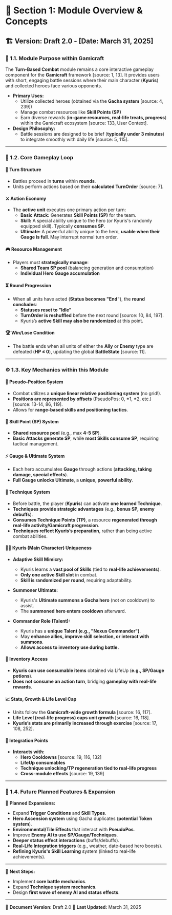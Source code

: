 # 📜 Section 1: Module Overview & Concepts

## 🏗️ Version: Draft 2.0 - [Date: March 31, 2025]

### 🎯 1.1. Module Purpose within Gamicraft
The **Turn-Based Combat** module remains a core interactive gameplay component for the **Gamicraft** framework [source: 1, 13]. It provides users with short, engaging battle sessions where their main character (**Kyuris**) and collected heroes face various opponents. 

- **Primary Uses:**
  - Utilize collected heroes (obtained via the **Gacha system** [source: 4, 239])
  - Manage combat resources like **Skill Points (SP)**
  - Earn diverse rewards (**in-game resources, real-life treats, progress**) within the Gamicraft ecosystem [source: 133, User Context].
- **Design Philosophy:**
  - Battle sessions are designed to be brief (**typically under 3 minutes**) to integrate smoothly with daily life [source: 5, 115].

---

### 🔁 1.2. Core Gameplay Loop

#### 🔄 Turn Structure
- Battles proceed in **turns** within **rounds**.
- Units perform actions based on their **calculated TurnOrder** [source: 7].

#### ⚔️ Action Economy
- The **active unit** executes one primary action per turn:
  - **Basic Attack:** Generates **Skill Points (SP)** for the team.
  - **Skill:** A special ability unique to the hero (or Kyuris's randomly equipped skill). Typically **consumes SP**.
  - **Ultimate:** A powerful ability unique to the hero, **usable when their Gauge is full**. May interrupt normal turn order.

#### 🎮 Resource Management
- Players must **strategically manage**:
  - **Shared Team SP pool** (balancing generation and consumption)
  - **Individual Hero Gauge accumulation**

#### ⏳ Round Progression
- When all units have acted (**Status becomes "End"**), the **round concludes**:
  - **Statuses reset to "Idle"**
  - **TurnOrder is reshuffled** before the next round [source: 10, 84, 197].
  - Kyuris’s **active Skill may also be randomized** at this point.

#### 🏆 Win/Lose Condition
- The battle ends when all units of either the **Ally** or **Enemy** type are defeated (**HP ≤ 0**), updating the global **BattleState** [source: 11].

---

### ⚙️ 1.3. Key Mechanics within this Module

#### 📍 Pseudo-Position System
- Combat utilizes a **unique linear relative positioning system** (no grid!).
- **Positions are represented by offsets** (PseudoPos: 0, ±1, ±2, etc.) [source: 13-14, 86, 119].
- Allows for **range-based skills and positioning tactics**.

#### 🔷 Skill Point (SP) System
- **Shared resource pool** (e.g., max **4-5 SP**).
- **Basic Attacks generate SP**, while **most Skills consume SP**, requiring tactical management.

#### ⚡ Gauge & Ultimate System
- Each hero accumulates **Gauge** through actions (**attacking, taking damage, special effects**).
- **Full Gauge unlocks Ultimate**, a **unique, powerful ability**.

#### 🧠 Technique System
- Before battle, the player (**Kyuris**) can activate **one learned Technique**.
- **Techniques provide strategic advantages** (e.g., **bonus SP, enemy debuffs**).
- **Consumes Technique Points (TP)**, a resource **regenerated through real-life activity/Gamicraft progression**.
- **Techniques reflect Kyuris’s preparation**, rather than being active combat abilities.

#### 🦸‍♂️ Kyuris (Main Character) Uniqueness
- **Adaptive Skill Mimicry:**
  - Kyuris learns a **vast pool of Skills** (tied to **real-life achievements**).
  - **Only one active Skill slot** in combat.
  - **Skill is randomized per round**, requiring adaptability.

- **Summoner Ultimate:**
  - Kyuris's **Ultimate summons a Gacha hero** (not on cooldown) to assist.
  - The **summoned hero enters cooldown** afterward.

- **Commander Role (Talent):**
  - Kyuris has a **unique Talent (e.g., "Nexus Commander")**.
  - May **enhance allies, improve skill selection, or interact with summons**.
  - **Allows access to inventory use during battle.**

#### 🎒 Inventory Access
- **Kyuris can use consumable items** obtained via LifeUp (**e.g., SP/Gauge potions**).
- **Does not consume an action turn**, bridging **gameplay with real-life rewards**.

#### 📈 Stats, Growth & Life Level Cap
- Units follow the **Gamicraft-wide growth formula** [source: 16, 117].
- **Life Level (real-life progress) caps unit growth** [source: 16, 118].
- **Kyuris’s stats are primarily increased through exercise** [source: 17, 108, 252].

#### 🔗 Integration Points
- **Interacts with:**
  - **Hero Cooldowns** [source: 19, 116, 132]
  - **LifeUp consumables**
  - **Technique unlocking/TP regeneration tied to real-life progress**
  - **Cross-module effects** [source: 19, 139]

---

### 🚀 1.4. Future Planned Features & Expansion

🔹 **Planned Expansions:**
- Expand **Trigger Conditions** and **Skill Types**.
- **Hero Ascension system** using Gacha duplicates (**potential Token system**).
- **Environmental/Tile Effects** that interact with **PseudoPos**.
- Improve **Enemy AI to use SP/Gauge/Techniques**.
- **Deeper status effect interactions** (buffs/debuffs).
- **Real-Life Integration triggers** (e.g., weather, date-based hero boosts).
- **Refining Kyuris's Skill Learning** system (linked to real-life achievements).

---

📌 **Next Steps:**
- Implement **core battle mechanics**.
- Expand **Technique system mechanics**.
- Design **first wave of enemy AI and status effects**.

---

📝 **Document Version:** Draft 2.0 
🔄 **Last Updated:** March 31, 2025

